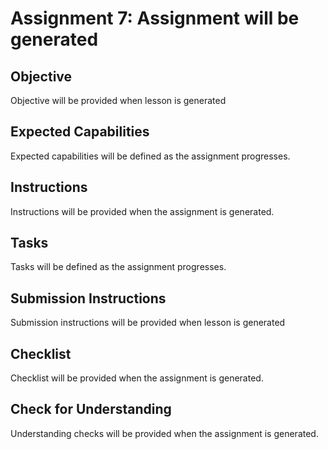 # Assignment 7: Assignment will be generated

## Objective

Objective will be provided when lesson is generated

## Expected Capabilities

Expected capabilities will be defined as the assignment progresses.

## Instructions

Instructions will be provided when the assignment is generated.

## Tasks

Tasks will be defined as the assignment progresses.

## Submission Instructions

Submission instructions will be provided when lesson is generated

## Checklist

Checklist will be provided when the assignment is generated.

## Check for Understanding

Understanding checks will be provided when the assignment is generated.